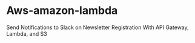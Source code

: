 # Aws-amazon-lambda
Send Notifications to Slack on Newsletter Registration With API Gateway, Lambda, and S3
